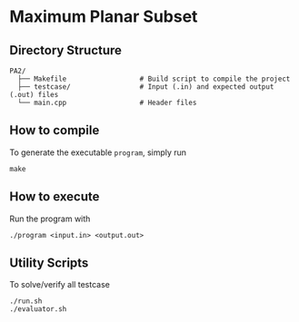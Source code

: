 # Maximum Planar Subset

## Directory Structure
```
PA2/
  ├── Makefile                  # Build script to compile the project
  ├── testcase/                 # Input (.in) and expected output (.out) files
  └── main.cpp                  # Header files
```
## How to compile
To generate the executable `program`, simply run
```
make
```
## How to execute
Run the program with
```
./program <input.in> <output.out>
```
## Utility Scripts
To solve/verify all testcase
```
./run.sh
./evaluator.sh
```
